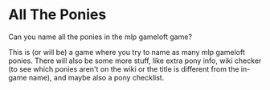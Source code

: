 # All The Ponies
Can you name all the ponies in the mlp gameloft game?

This is (or will be) a game where you try to name as many mlp gameloft ponies. There will also be some more stuff, like extra pony info, wiki checker (to see which ponies aren't on the wiki or the title is different from the in-game name), and maybe also a pony checklist.

